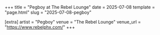+++
title = "Pegboy at The Rebel Lounge"
date = 2025-07-08
template = "page.html"
slug = "2025-07-08-pegboy"

[extra]
artist = "Pegboy"
venue = "The Rebel Lounge"
venue_url = "https://www.rebelphx.com/"
+++
